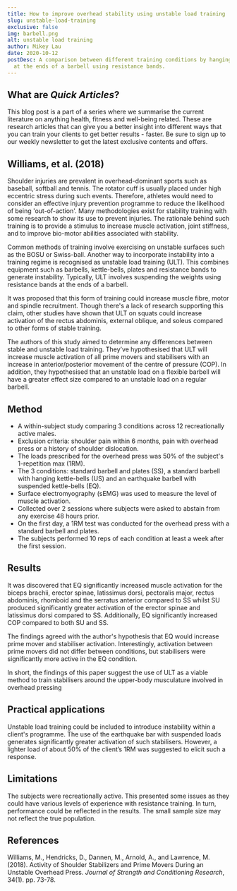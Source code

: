 ```yaml
---
title: How to improve overhead stability using unstable load training
slug: unstable-load-training
exclusive: false
img: barbell.png
alt: unstable load training
author: Mikey Lau
date: 2020-10-12
postDesc: A comparison between different training conditions by hanging weights
  at the ends of a barbell using resistance bands.
---
```


## What are _Quick Articles_?

This blog post is a part of a series where we summarise the current literature on anything health, fitness and well-being related. These are research articles that can give you a better insight into different ways that you can train your clients to get better results - faster. Be sure to sign up to our weekly newsletter to get the latest exclusive contents and offers.

## Williams, et al. (2018)

Shoulder injuries are prevalent in overhead-dominant sports such as baseball, softball and tennis. The rotator cuff is usually placed under high eccentric stress during such events. Therefore, athletes would need to consider an effective injury prevention programme to reduce the likelihood of being 'out-of-action'.
Many methodologies exist for stability training with some research to show its use to prevent injuries. The rationale behind such training is to provide a stimulus to increase muscle activation, joint stiffness, and to improve bio-motor abilities associated with stability.

Common methods of training involve exercising on unstable surfaces such as the BOSU or Swiss-ball. Another way to incorporate instability into a training regime is recognised as unstable load training (ULT). This combines equipment such as barbells, kettle-bells, plates and resistance bands to generate instability. Typically, ULT involves suspending the weights using resistance bands at the ends of a barbell.

It was proposed that this form of training could increase muscle fibre, motor and spindle recruitment. Though there's a lack of research supporting this claim, other studies have shown that ULT on squats could increase activation of the rectus abdominis, external oblique, and soleus compared to other forms of stable training.

The authors of this study aimed to determine any differences between stable and unstable load training. They’ve hypothesised that ULT will increase muscle activation of all prime movers and stabilisers with an increase in anterior/posterior movement of the centre of pressure (COP). In addition, they hypothesised that an unstable load on a flexible barbell will have a greater effect size compared to an unstable load on a regular barbell.

## Method

- A within-subject study comparing 3 conditions across 12 recreationally active males.
- Exclusion criteria: shoulder pain within 6 months, pain with overhead press or a history of shoulder dislocation.
- The loads prescribed for the overhead press was 50% of the subject's 1-repetition max (1RM).
- The 3 conditions: standard barbell and plates (SS), a standard barbell with hanging kettle-bells (US) and an earthquake barbell with suspended kettle-bells (EQ).
- Surface electromyography (sEMG) was used to measure the level of muscle activation.
- Collected over 2 sessions where subjects were asked to abstain from any exercise 48 hours prior.
- On the first day, a 1RM test was conducted for the overhead press with a standard barbell and plates.
- The subjects performed 10 reps of each condition at least a week after the first session.

## Results

It was discovered that EQ significantly increased muscle activation for the biceps brachii, erector spinae, latissimus dorsi, pectoralis major, rectus abdominis, rhomboid and the serratus anterior compared to SS whilst SU produced significantly greater activation of the erector spinae and latissimus dorsi compared to SS. Additionally, EQ significantly increased COP compared to both SU and SS.

The findings agreed with the author's hypothesis that EQ would increase prime mover and stabiliser activation. Interestingly, activation between prime movers did not differ between conditions, but stabilisers were significantly more active in the EQ condition.

In short, the findings of this paper suggest the use of ULT as a viable method to train stabilisers around the upper-body musculature involved in overhead pressing

## Practical applications

Unstable load training could be included to introduce instability within a client's programme. The use of the earthquake bar with suspended loads generates significantly greater activation of such stabilisers. However, a lighter load of about 50% of the client’s 1RM was suggested to elicit such a response.

## Limitations

The subjects were recreationally active. This presented some issues as they could have various levels of experience with resistance training. In turn, performance could be reflected in the results.
The small sample size may not reflect the true population.

## References

Williams, M., Hendricks, D., Dannen, M., Arnold, A., and Lawrence, M. (2018). Activity of Shoulder Stabilizers and Prime Movers During an Unstable Overhead Press. _Journal of Strength and Conditioning Research_, 34(1). pp. 73-78.
